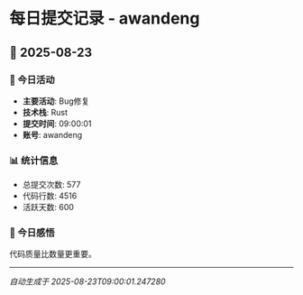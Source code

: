 # 每日提交记录 - awandeng

## 📅 2025-08-23

### 🎯 今日活动
- **主要活动**: Bug修复
- **技术栈**: Rust
- **提交时间**: 09:00:01
- **账号**: awandeng

### 📊 统计信息
- 总提交次数: 577
- 代码行数: 4516
- 活跃天数: 600

### 💭 今日感悟
代码质量比数量更重要。

---
*自动生成于 2025-08-23T09:00:01.247280*
